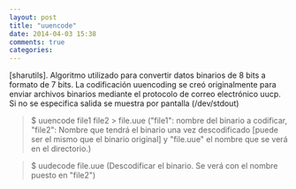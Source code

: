 ```yaml
---
layout: post
title: "uuencode"
date: 2014-04-03 15:38
comments: true
categories: 
---
```

[sharutils]. Algoritmo utilizado para convertir datos binarios de 8 bits a formato de 7 bits. La codificación uuencoding se creó originalmente para enviar archivos binarios mediante el protocolo de correo electrónico uucp. Si no se especifica salida se muestra por pantalla (/dev/stdout)

>$ uuencode file1 file2 > file.uue ("file1": nombre del binario a codificar, "file2": Nombre que tendrá el binario una vez descodificado [puede ser el mismo que el binario original] y "file.uue" el nombre que se verá en el directorio.)

>$ uudecode file.uue (Descodificar el binario. Se verá con el nombre puesto en "file2")

